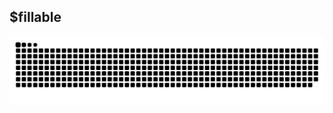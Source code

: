  <h2>$fillable</h2>

![snake gif](https://github.com/Fillable/Fillable/blob/main/github-contribution-grid-snake-dark.svg)
